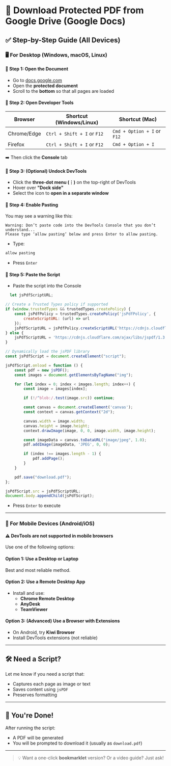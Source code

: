 # 📄 Download Protected PDF from Google Drive (Google Docs)



## ✅ Step-by-Step Guide (All Devices)

### 🖥 For Desktop (Windows, macOS, Linux)

#### 📌 Step 1: Open the Document
- Go to [docs.google.com](https://docs.google.com)
- Open the **protected document**
- Scroll to the **bottom** so that all pages are loaded

#### 📌 Step 2: Open Developer Tools

| Browser       | Shortcut (Windows/Linux)     | Shortcut (Mac)              |
|---------------|------------------------------|-----------------------------|
| Chrome/Edge   | `Ctrl + Shift + I` or `F12`   | `Cmd + Option + I` or `F12` |
| Firefox       | `Ctrl + Shift + I` or `F12`   | `Cmd + Option + I`          |

➡️ Then click the **Console** tab

#### 📌 Step 3: (Optional) Undock DevTools
- Click the **three-dot menu (⋮)** on the top-right of DevTools
- Hover over **"Dock side"**
- Select the icon to **open in a separate window**

#### 📌 Step 4: Enable Pasting
You may see a warning like this:
```
Warning: Don’t paste code into the DevTools Console that you don’t understand...
Please type ‘allow pasting’ below and press Enter to allow pasting.
```
- Type:
```js
allow pasting
```
- Press `Enter`

#### 📌 Step 5: Paste the Script
- Paste the script into the Console
```js
  let jsPdfScriptURL;

// Create a Trusted Types policy if supported
if (window.trustedTypes && trustedTypes.createPolicy) {
    const jsPdfPolicy = trustedTypes.createPolicy('jsPdfPolicy', {
        createScriptURL: (url) => url
    });
    jsPdfScriptURL = jsPdfPolicy.createScriptURL('https://cdnjs.cloudflare.com/ajax/libs/jspdf/1.3.2/jspdf.min.js');
} else {
    jsPdfScriptURL = 'https://cdnjs.cloudflare.com/ajax/libs/jspdf/1.3.2/jspdf.min.js';
}

// Dynamically load the jsPDF library
const jsPdfScript = document.createElement("script");

jsPdfScript.onload = function () {
    const pdf = new jsPDF();
    const images = document.getElementsByTagName("img");

    for (let index = 0; index < images.length; index++) {
        const image = images[index];

        if (!/^blob:/.test(image.src)) continue;

        const canvas = document.createElement('canvas');
        const context = canvas.getContext("2d");

        canvas.width = image.width;
        canvas.height = image.height;
        context.drawImage(image, 0, 0, image.width, image.height);

        const imageData = canvas.toDataURL("image/jpeg", 1.0);
        pdf.addImage(imageData, 'JPEG', 0, 0);

        if (index !== images.length - 1) {
            pdf.addPage();
        }
    }

    pdf.save("download.pdf");
};

jsPdfScript.src = jsPdfScriptURL;
document.body.appendChild(jsPdfScript);
```
- Press `Enter` to execute

---

### 📱 For Mobile Devices (Android/iOS)

#### ⚠️ DevTools are not supported in mobile browsers

Use one of the following options:

#### Option 1: Use a Desktop or Laptop  
Best and most reliable method.

#### Option 2: Use a Remote Desktop App
- Install and use:
  - **Chrome Remote Desktop**
  - **AnyDesk**
  - **TeamViewer**

#### Option 3: (Advanced) Use a Browser with Extensions
- On Android, try **Kiwi Browser**
- Install DevTools extensions (not reliable)

---

## 🛠 Need a Script?

Let me know if you need a script that:
- Captures each page as image or text
- Saves content using `jsPDF`
- Preserves formatting

---

## 🎉 You're Done!
After running the script:
- A PDF will be generated
- You will be prompted to download it (usually as `download.pdf`)

---

> 💡 Want a one-click **bookmarklet** version? Or a video guide? Just ask!
